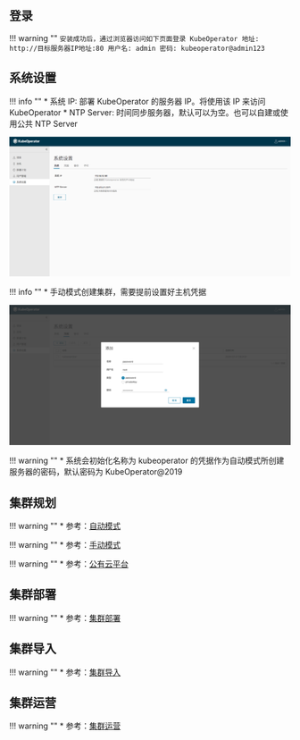 
## 登录

!!! warning ""
    ```
    安装成功后，通过浏览器访问如下页面登录 KubeOperator
    地址: http://目标服务器IP地址:80
    用户名: admin
    密码: kubeoperator@admin123
    ```

## 系统设置

!!! info ""
    * 系统 IP: 部署 KubeOperator 的服务器 IP。将使用该 IP 来访问 KubeOperator
    * NTP Server: 时间同步服务器，默认可以为空。也可以自建或使用公共 NTP Server

![setting-1](./img/user_manual/system_management/system-1.png)

!!! info ""
    * 手动模式创建集群，需要提前设置好主机凭据

![key-1](./img/user_manual/system_management/key-1.png)

!!! warning ""
    * 系统会初始化名称为 kubeoperator 的凭据作为自动模式所创建服务器的密码，默认密码为 KubeOperator@2019

## 集群规划

!!! warning ""
    * 参考：[自动模式](./tutorial/automatic.md)

!!! warning ""
    * 参考：[手动模式](./tutorial/manual.md)

!!! warning ""
    * 参考：[公有云平台](./tutorial/public_cloud.md)

## 集群部署

!!! warning ""
    * 参考：[集群部署](./user_manual/cluster_deployment.md)

## 集群导入

!!! warning ""
    * 参考：[集群导入](./user_manual/cluster_import.md)

## 集群运营

!!! warning ""
    * 参考：[集群运营](./user_manual/cluster_operation.md)
